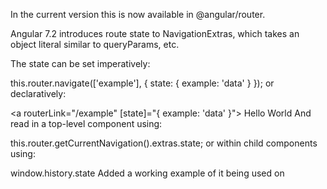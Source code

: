 In the current version this is now available in @angular/router.

Angular 7.2 introduces route state to NavigationExtras, which takes an object literal similar to queryParams, etc.

The state can be set imperatively:

this.router.navigate(['example'], { 
  state: { example: 'data' } 
});
or declaratively:

<a routerLink="/example" [state]="{ example: 'data' }">
  Hello World
</a>
And read in a top-level component using:

this.router.getCurrentNavigation().extras.state;
or within child components using:

window.history.state
Added a working example of it being used on
